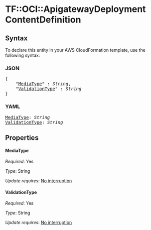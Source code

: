 # TF::OCI::ApigatewayDeployment ContentDefinition

## Syntax

To declare this entity in your AWS CloudFormation template, use the following syntax:

### JSON

<pre>
{
    "<a href="#mediatype" title="MediaType">MediaType</a>" : <i>String</i>,
    "<a href="#validationtype" title="ValidationType">ValidationType</a>" : <i>String</i>
}
</pre>

### YAML

<pre>
<a href="#mediatype" title="MediaType">MediaType</a>: <i>String</i>
<a href="#validationtype" title="ValidationType">ValidationType</a>: <i>String</i>
</pre>

## Properties

#### MediaType

_Required_: Yes

_Type_: String

_Update requires_: [No interruption](https://docs.aws.amazon.com/AWSCloudFormation/latest/UserGuide/using-cfn-updating-stacks-update-behaviors.html#update-no-interrupt)

#### ValidationType

_Required_: Yes

_Type_: String

_Update requires_: [No interruption](https://docs.aws.amazon.com/AWSCloudFormation/latest/UserGuide/using-cfn-updating-stacks-update-behaviors.html#update-no-interrupt)

